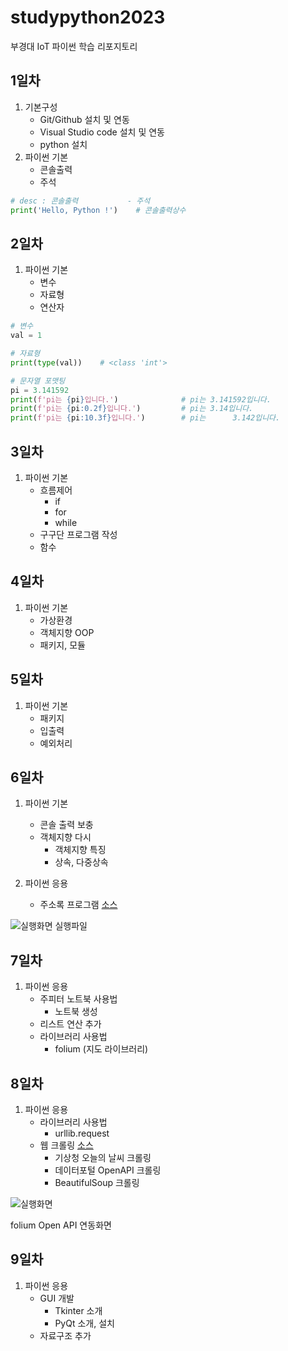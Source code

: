 # studypython2023
부경대 IoT 파이썬 학습 리포지토리

## 1일차
1. 기본구성
    - Git/Github 설치 및 연동
    - Visual Studio code 설치 및 연동
    - python 설치
2. 파이썬 기본
    - 콘솔출력
    - 주석

```python
# desc : 콘솔출력           - 주석
print('Hello, Python !')    # 콘솔출력상수
```

## 2일차
1. 파이썬 기본
    - 변수
    - 자료형
    - 연산자

```python
# 변수
val = 1

# 자료형
print(type(val))    # <class 'int'>

# 문자열 포맷팅
pi = 3.141592
print(f'pi는 {pi}입니다.')              # pi는 3.141592입니다.
print(f'pi는 {pi:0.2f}입니다.')         # pi는 3.14입니다.
print(f'pi는 {pi:10.3f}입니다.')        # pi는      3.142입니다.
```

## 3일차
1. 파이썬 기본
    - 흐름제어
        - if
        - for
        - while
    - 구구단 프로그램 작성
    - 함수

## 4일차
1. 파이썬 기본
    - 가상환경
    - 객체지향 OOP
    - 패키지, 모듈
    
## 5일차
1. 파이썬 기본
    - 패키지
    - 입출력
    - 예외처리

## 6일차
1. 파이썬 기본
    - 콘솔 출력 보충
    - 객체지향 다시
        - 객체지향 특징
        - 상속, 다중상속
    
2. 파이썬 응용
    - 주소록 프로그램 [소스](https://github.com/ZZO-ZHO/studypython2023/blob/main/project/address_app.py)

![실행화면](https://raw.githubusercontent.com/ZZO-ZHO/studypython2023/main/images/address_app.png)
실행파일

## 7일차
1. 파이썬 응용
    - 주피터 노트북 사용법
        - 노트북 생성
    - 리스트 연산 추가
    - 라이브러리 사용법
        - folium (지도 라이브러리)


## 8일차
1. 파이썬 응용
    - 라이브러리 사용법
        - urllib.request
    - 웹 크롤링 [소스](https://github.com/ZZO-ZHO/studypython2023/blob/main/Day08/code44_web_crawling.ipynb)
        - 기상청 오늘의 날씨 크롤링
        - 데이터포털 OpenAPI 크롤링
        - BeautifulSoup 크롤링

![실행화면](https://raw.githubusercontent.com/ZZO-ZHO/studypython2023/main/images/folium.png)

folium Open API 연동화면

## 9일차
1. 파이썬 응용
    - GUI 개발
        - Tkinter 소개
        - PyQt 소개, 설치
    - 자료구조 추가
